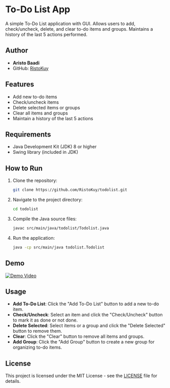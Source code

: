 # To-Do List App

A simple To-Do List application with GUI. Allows users to add, check/uncheck, delete, and clear to-do items and groups. Maintains a history of the last 5 actions performed.

## Author

- **Aristo Baadi**
- GitHub: [RistoKuy](https://github.com/RistoKuy)

## Features

- Add new to-do items
- Check/uncheck items
- Delete selected items or groups
- Clear all items and groups
- Maintain a history of the last 5 actions

## Requirements

- Java Development Kit (JDK) 8 or higher
- Swing library (included in JDK)

## How to Run

1. Clone the repository:
    ```sh
    git clone https://github.com/RistoKuy/todolist.git
    ```
2. Navigate to the project directory:
    ```sh
    cd todolist
    ```
3. Compile the Java source files:
    ```sh
    javac src/main/java/todolist/Todolist.java
    ```
4. Run the application:
    ```sh
    java -cp src/main/java todolist.Todolist
    ```

## Demo

[![Demo Video](https://img.youtube.com/vi/0GnYxf0nKD4/0.jpg)](https://youtu.be/0GnYxf0nKD4)

## Usage

- **Add To-Do List**: Click the "Add To-Do List" button to add a new to-do item.
- **Check/Uncheck**: Select an item and click the "Check/Uncheck" button to mark it as done or not done.
- **Delete Selected**: Select items or a group and click the "Delete Selected" button to remove them.
- **Clear**: Click the "Clear" button to remove all items and groups.
- **Add Group**: Click the "Add Group" button to create a new group for organizing to-do items.

## License

This project is licensed under the MIT License - see the [LICENSE](LICENSE) file for details.
